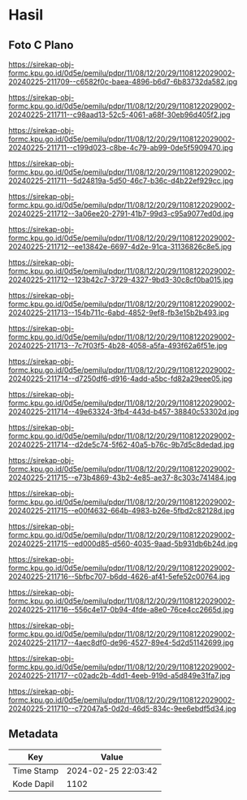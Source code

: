 # Hasil

## Foto C Plano

https://sirekap-obj-formc.kpu.go.id/0d5e/pemilu/pdpr/11/08/12/20/29/1108122029002-20240225-211709--c6582f0c-baea-4896-b6d7-6b83732da582.jpg

https://sirekap-obj-formc.kpu.go.id/0d5e/pemilu/pdpr/11/08/12/20/29/1108122029002-20240225-211711--c98aad13-52c5-4061-a68f-30eb96d405f2.jpg

https://sirekap-obj-formc.kpu.go.id/0d5e/pemilu/pdpr/11/08/12/20/29/1108122029002-20240225-211711--c199d023-c8be-4c79-ab99-0de5f5909470.jpg

https://sirekap-obj-formc.kpu.go.id/0d5e/pemilu/pdpr/11/08/12/20/29/1108122029002-20240225-211711--5d24819a-5d50-46c7-b36c-d4b22ef929cc.jpg

https://sirekap-obj-formc.kpu.go.id/0d5e/pemilu/pdpr/11/08/12/20/29/1108122029002-20240225-211712--3a06ee20-2791-41b7-99d3-c95a9077ed0d.jpg

https://sirekap-obj-formc.kpu.go.id/0d5e/pemilu/pdpr/11/08/12/20/29/1108122029002-20240225-211712--ee13842e-6697-4d2e-91ca-31136826c8e5.jpg

https://sirekap-obj-formc.kpu.go.id/0d5e/pemilu/pdpr/11/08/12/20/29/1108122029002-20240225-211712--123b42c7-3729-4327-9bd3-30c8cf0ba015.jpg

https://sirekap-obj-formc.kpu.go.id/0d5e/pemilu/pdpr/11/08/12/20/29/1108122029002-20240225-211713--154b711c-6abd-4852-9ef8-fb3e15b2b493.jpg

https://sirekap-obj-formc.kpu.go.id/0d5e/pemilu/pdpr/11/08/12/20/29/1108122029002-20240225-211713--7c7f03f5-4b28-4058-a5fa-493f62a6f51e.jpg

https://sirekap-obj-formc.kpu.go.id/0d5e/pemilu/pdpr/11/08/12/20/29/1108122029002-20240225-211714--d7250df6-d916-4add-a5bc-fd82a29eee05.jpg

https://sirekap-obj-formc.kpu.go.id/0d5e/pemilu/pdpr/11/08/12/20/29/1108122029002-20240225-211714--49e63324-3fb4-443d-b457-38840c53302d.jpg

https://sirekap-obj-formc.kpu.go.id/0d5e/pemilu/pdpr/11/08/12/20/29/1108122029002-20240225-211714--d2de5c74-5f62-40a5-b76c-9b7d5c8dedad.jpg

https://sirekap-obj-formc.kpu.go.id/0d5e/pemilu/pdpr/11/08/12/20/29/1108122029002-20240225-211715--e73b4869-43b2-4e85-ae37-8c303c741484.jpg

https://sirekap-obj-formc.kpu.go.id/0d5e/pemilu/pdpr/11/08/12/20/29/1108122029002-20240225-211715--e00f4632-664b-4983-b26e-5fbd2c82128d.jpg

https://sirekap-obj-formc.kpu.go.id/0d5e/pemilu/pdpr/11/08/12/20/29/1108122029002-20240225-211715--ed000d85-d560-4035-9aad-5b931db6b24d.jpg

https://sirekap-obj-formc.kpu.go.id/0d5e/pemilu/pdpr/11/08/12/20/29/1108122029002-20240225-211716--5bfbc707-b6dd-4626-af41-5efe52c00764.jpg

https://sirekap-obj-formc.kpu.go.id/0d5e/pemilu/pdpr/11/08/12/20/29/1108122029002-20240225-211716--556c4e17-0b94-4fde-a8e0-76ce4cc2665d.jpg

https://sirekap-obj-formc.kpu.go.id/0d5e/pemilu/pdpr/11/08/12/20/29/1108122029002-20240225-211717--4aec8df0-de96-4527-89e4-5d2d51142699.jpg

https://sirekap-obj-formc.kpu.go.id/0d5e/pemilu/pdpr/11/08/12/20/29/1108122029002-20240225-211717--c02adc2b-4dd1-4eeb-919d-a5d849e31fa7.jpg

https://sirekap-obj-formc.kpu.go.id/0d5e/pemilu/pdpr/11/08/12/20/29/1108122029002-20240225-211710--c72047a5-0d2d-46d5-834c-9ee6ebdf5d34.jpg


## Metadata

| Key        | Value               |
| ---------- | ------------------- |
| Time Stamp | 2024-02-25 22:03:42 |
| Kode Dapil | 1102                |



